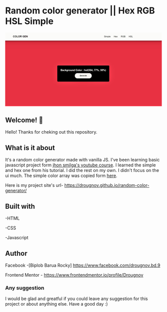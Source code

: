 # Random color generator || Hex RGB HSL Simple

![Design preview for color generator](./image/Design.png)

## Welcome! 👋

Hello! Thanks for cheking out this repository.

## What is it about

It's a random color generator made with vanilla JS. I've been learning basic javascript project form [jhon smilga's youtube course](https://youtu.be/3PHXvlpOkf4). I learned the simple and hex one from his tutorial. I did the rest on my own. I didn't focus on the ui much. The simple color array was copied form [here](https://gist.github.com/bobspace/2712980).

Here is my project site's url-
https://drougnov.github.io/random-color-generator/

## Built with

-HTML

-CSS

-Javascript

## Author

Facebook -[Biplob Barua Rocky] https://www.facebook.com/drougnov.bd.9

Frontend Mentor - https://www.frontendmentor.io/profile/Drougnov

### Any suggestion

I would be glad and greatful if you could leave any suggestion for this project or about anything else. Have a good day :)
